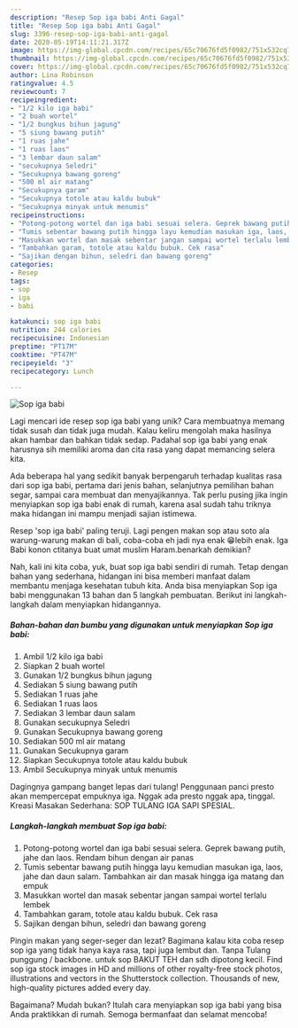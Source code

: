 ```yaml
---
description: "Resep Sop iga babi Anti Gagal"
title: "Resep Sop iga babi Anti Gagal"
slug: 3396-resep-sop-iga-babi-anti-gagal
date: 2020-05-19T14:11:21.317Z
image: https://img-global.cpcdn.com/recipes/65c70676fd5f0982/751x532cq70/sop-iga-babi-foto-resep-utama.jpg
thumbnail: https://img-global.cpcdn.com/recipes/65c70676fd5f0982/751x532cq70/sop-iga-babi-foto-resep-utama.jpg
cover: https://img-global.cpcdn.com/recipes/65c70676fd5f0982/751x532cq70/sop-iga-babi-foto-resep-utama.jpg
author: Lina Robinson
ratingvalue: 4.5
reviewcount: 7
recipeingredient:
- "1/2 kilo iga babi"
- "2 buah wortel"
- "1/2 bungkus bihun jagung"
- "5 siung bawang putih"
- "1 ruas jahe"
- "1 ruas laos"
- "3 lembar daun salam"
- "secukupnya Seledri"
- "Secukupnya bawang goreng"
- "500 ml air matang"
- "Secukupnya garam"
- "Secukupnya totole atau kaldu bubuk"
- "Secukupnya minyak untuk menumis"
recipeinstructions:
- "Potong-potong wortel dan iga babi sesuai selera. Geprek bawang putih, jahe dan laos. Rendam bihun dengan air panas"
- "Tumis sebentar bawang putih hingga layu kemudian masukan iga, laos, jahe dan daun salam. Tambahkan air dan masak hingga iga matang dan empuk"
- "Masukkan wortel dan masak sebentar jangan sampai wortel terlalu lembek"
- "Tambahkan garam, totole atau kaldu bubuk. Cek rasa"
- "Sajikan dengan bihun, seledri dan bawang goreng"
categories:
- Resep
tags:
- sop
- iga
- babi

katakunci: sop iga babi 
nutrition: 244 calories
recipecuisine: Indonesian
preptime: "PT17M"
cooktime: "PT47M"
recipeyield: "3"
recipecategory: Lunch

---
```



![Sop iga babi](https://img-global.cpcdn.com/recipes/65c70676fd5f0982/751x532cq70/sop-iga-babi-foto-resep-utama.jpg)

Lagi mencari ide resep sop iga babi yang unik? Cara membuatnya memang tidak susah dan tidak juga mudah. Kalau keliru mengolah maka hasilnya akan hambar dan bahkan tidak sedap. Padahal sop iga babi yang enak harusnya sih memiliki aroma dan cita rasa yang dapat memancing selera kita.

Ada beberapa hal yang sedikit banyak berpengaruh terhadap kualitas rasa dari sop iga babi, pertama dari jenis bahan, selanjutnya pemilihan bahan segar, sampai cara membuat dan menyajikannya. Tak perlu pusing jika ingin menyiapkan sop iga babi enak di rumah, karena asal sudah tahu triknya maka hidangan ini mampu menjadi sajian istimewa.

Resep &#39;sop iga babi&#39; paling teruji. Lagi pengen makan sop atau soto ala warung-warung makan di bali, coba-coba eh jadi nya enak 😁lebih enak. Iga Babi konon ctitanya buat umat muslim Haram.benarkah demikian?


Nah, kali ini kita coba, yuk, buat sop iga babi sendiri di rumah. Tetap dengan bahan yang sederhana, hidangan ini bisa memberi manfaat dalam membantu menjaga kesehatan tubuh kita. Anda bisa menyiapkan Sop iga babi menggunakan 13 bahan dan 5 langkah pembuatan. Berikut ini langkah-langkah dalam menyiapkan hidangannya.

<!--inarticleads1-->

##### Bahan-bahan dan bumbu yang digunakan untuk menyiapkan Sop iga babi:

1. Ambil 1/2 kilo iga babi
1. Siapkan 2 buah wortel
1. Gunakan 1/2 bungkus bihun jagung
1. Sediakan 5 siung bawang putih
1. Sediakan 1 ruas jahe
1. Sediakan 1 ruas laos
1. Sediakan 3 lembar daun salam
1. Gunakan secukupnya Seledri
1. Gunakan Secukupnya bawang goreng
1. Sediakan 500 ml air matang
1. Gunakan Secukupnya garam
1. Siapkan Secukupnya totole atau kaldu bubuk
1. Ambil Secukupnya minyak untuk menumis


Dagingnya gampang banget lepas dari tulang! Penggunaan panci presto akan mempercepat empuknya iga. Nggak ada presto nggak apa, tinggal. Kreasi Masakan Sederhana: SOP TULANG IGA SAPI SPESIAL. 

<!--inarticleads2-->

##### Langkah-langkah membuat Sop iga babi:

1. Potong-potong wortel dan iga babi sesuai selera. Geprek bawang putih, jahe dan laos. Rendam bihun dengan air panas
1. Tumis sebentar bawang putih hingga layu kemudian masukan iga, laos, jahe dan daun salam. Tambahkan air dan masak hingga iga matang dan empuk
1. Masukkan wortel dan masak sebentar jangan sampai wortel terlalu lembek
1. Tambahkan garam, totole atau kaldu bubuk. Cek rasa
1. Sajikan dengan bihun, seledri dan bawang goreng


Pingin makan yang seger-seger dan lezat? Bagimana kalau kita coba resep sop iga yang tidak hanya kaya rasa, tapi juga lembut dan. Tanpa Tulang punggung / backbone. untuk sop BAKUT TEH dan sdh dipotong kecil. Find sop iga stock images in HD and millions of other royalty-free stock photos, illustrations and vectors in the Shutterstock collection. Thousands of new, high-quality pictures added every day. 

Bagaimana? Mudah bukan? Itulah cara menyiapkan sop iga babi yang bisa Anda praktikkan di rumah. Semoga bermanfaat dan selamat mencoba!
